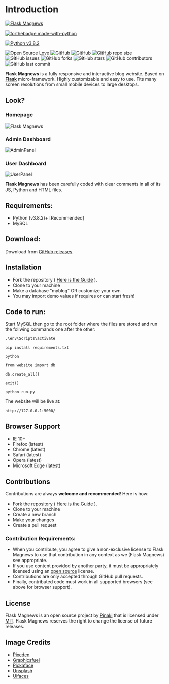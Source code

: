# Introduction

[![Flask Magnews](https://img.shields.io/badge/Flask%20Magnews-v1.0.0-orange.svg)](https://shields.io/)

[![forthebadge made-with-python](http://ForTheBadge.com/images/badges/made-with-python.svg)](https://www.python.org/)

[![Python v3.8.2](https://img.shields.io/badge/Python-v3.8.2-g.svg)](https://shields.io/)

![Open Source Love](https://badges.frapsoft.com/os/v1/open-source.svg?v=103) ![GitHub](https://img.shields.io/github/license/pinakipb2/advanced-flask-magnews-website?label=License)  ![GitHub](https://img.shields.io/github/languages/code-size/pinakipb2/advanced-flask-magnews-website?label=Code%20Size) ![GitHub repo size](https://img.shields.io/github/repo-size/pinakipb2/advanced-flask-magnews-website?label=Repo%20Size) ![GitHub issues](https://img.shields.io/github/issues/pinakipb2/advanced-flask-magnews-website?label=Issues) ![GitHub forks](https://img.shields.io/github/forks/pinakipb2/advanced-flask-magnews-website?label=Forks) ![GitHub stars](https://img.shields.io/github/stars/pinakipb2/advanced-flask-magnews-website?label=Stars) ![GitHub contributors](https://img.shields.io/github/contributors/pinakipb2/advanced-flask-magnews-website?lable=Contributors) ![GitHub last commit](https://img.shields.io/github/last-commit/pinakipb2/advanced-flask-magnews-website?label=Last%20Commit)

**Flask Magnews** is a fully responsive and interactive blog website. Based on **[Flask](https://flask.palletsprojects.com/en/1.1.x/)** micro-framework.
Highly customizable and easy to use. Fits many screen resolutions from small mobile devices to large desktops.


## Look?
### Homepage
![Flask Magnews](https://user-images.githubusercontent.com/48859773/89181685-d7858180-d5b1-11ea-8789-b244b7a40d35.png)
### Admin Dashboard
![AdminPanel](https://user-images.githubusercontent.com/48859773/89181824-1287b500-d5b2-11ea-8078-c528ec50afbb.png)
### User Dashboard
![UserPanel](https://user-images.githubusercontent.com/48859773/89181781-fe43b800-d5b1-11ea-9c1d-6c7f291a53c3.png)


**Flask Magnews** has been carefully coded with clear comments in all of its JS, Python and HTML files.
## Requirements:
- Python (v3.8.2)+  [Recommended]
- MySQL
## Download:

Download from [GitHub releases](https://github.com/pinakipb2/advanced-flask-magnews-website/releases).
## Installation
- Fork the repository ( [Here is the Guide](https://help.github.com/articles/fork-a-repo/) ).
- Clone to your machine
- Make a database "myblog" OR customize your own
- You may import demo values if requires or can start fresh!

## Code to run:
Start MySQL then go to the root folder where the files are stored and run the follwing commands one after the other:
```
.\env\Scripts\activate
```
```
pip install requirements.txt
```
 ```
 python
 ```
 ```
 from website import db
 ```
 ```
 db.create_all()
 ```
 ```
 exit()
 ```
 ```
 python run.py 
 ```
The website will be live at:
```
http://127.0.0.1:5000/
```
## Browser Support

- IE 10+
- Firefox (latest)
- Chrome (latest)
- Safari (latest)
- Opera (latest)
- Microsoft Edge (latest)

## Contributions

Contributions are always **welcome and recommended**! Here is how:

- Fork the repository ( [Here is the Guide](https://help.github.com/articles/fork-a-repo/) ).
- Clone to your machine
- Create a new branch
- Make your changes
- Create a pull request


### Contribution Requirements:

- When you contribute, you agree to give a non-exclusive license to Flask Magnews to use that contribution in any context as we (Flask Magnews) see appropriate.
- If you use content provided by another party, it must be appropriately licensed using an [open source](https://opensource.org/licenses) license.
- Contributions are only accepted through GitHub pull requests.
- Finally, contributed code must work in all supported browsers (see above for browser support).

## License

Flask Magnews is an open source project by [Pinaki](https://pinakipb2.blogpost.com) that is licensed under [MIT](https://opensource.org/licenses/MIT).
Flask Magnews reserves the right to change the license of future releases.

## Image Credits

- [Pixeden](http://www.pixeden.com/psd-web-elements/flat-responsive-showcase-psd)
- [Graphicsfuel](https://www.graphicsfuel.com/2013/02/13-high-resolution-blur-backgrounds/)
- [Pickaface](https://pickaface.net/)
- [Unsplash](https://unsplash.com/)
- [Uifaces](http://uifaces.com/)
